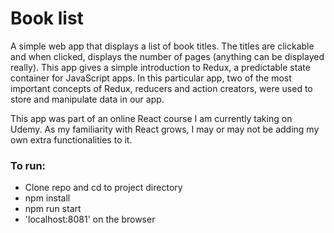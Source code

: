 # Book list

A simple web app that displays a list of book titles. The titles are clickable and when clicked, displays the number of pages (anything can be displayed really). This app gives a simple introduction to Redux, a predictable state container for JavaScript apps. In this particular app, two of the most important concepts of Redux, reducers and action creators, were used to store and manipulate data in our app. 

This app was part of an online React course I am currently taking on Udemy. As my familiarity with React grows, I may or may not be adding my own extra functionalities to it.

### To run: 
- Clone repo and cd to project directory
- npm install
- npm run start
- 'localhost:8081' on the browser

